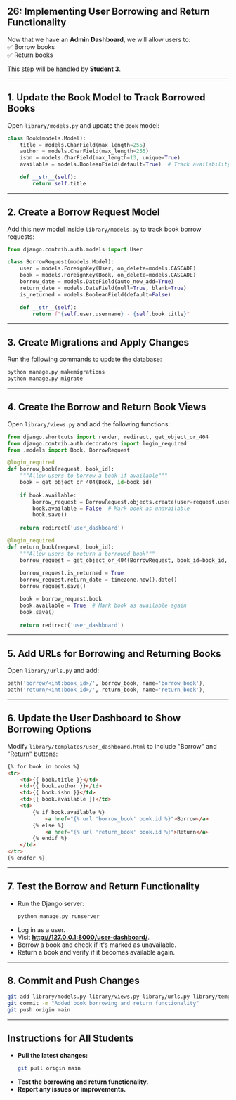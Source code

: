 ## 26: Implementing User Borrowing and Return Functionality

Now that we have an **Admin Dashboard**, we will allow users to:  
✅ Borrow books  
✅ Return books  

This step will be handled by **Student 3**.

---

## **1. Update the Book Model to Track Borrowed Books**  

Open `library/models.py` and update the `Book` model:  

```python
class Book(models.Model):
    title = models.CharField(max_length=255)
    author = models.CharField(max_length=255)
    isbn = models.CharField(max_length=13, unique=True)
    available = models.BooleanField(default=True)  # Track availability

    def __str__(self):
        return self.title
```

---

## **2. Create a Borrow Request Model**  

Add this new model inside `library/models.py` to track book borrow requests:  

```python
from django.contrib.auth.models import User

class BorrowRequest(models.Model):
    user = models.ForeignKey(User, on_delete=models.CASCADE)
    book = models.ForeignKey(Book, on_delete=models.CASCADE)
    borrow_date = models.DateField(auto_now_add=True)
    return_date = models.DateField(null=True, blank=True)
    is_returned = models.BooleanField(default=False)

    def __str__(self):
        return f"{self.user.username} - {self.book.title}"
```

---

## **3. Create Migrations and Apply Changes**  

Run the following commands to update the database:

```bash
python manage.py makemigrations
python manage.py migrate
```

---

## **4. Create the Borrow and Return Book Views**  

Open `library/views.py` and add the following functions:

```python
from django.shortcuts import render, redirect, get_object_or_404
from django.contrib.auth.decorators import login_required
from .models import Book, BorrowRequest

@login_required
def borrow_book(request, book_id):
    """Allow users to borrow a book if available"""
    book = get_object_or_404(Book, id=book_id)
    
    if book.available:
        borrow_request = BorrowRequest.objects.create(user=request.user, book=book)
        book.available = False  # Mark book as unavailable
        book.save()
    
    return redirect('user_dashboard')

@login_required
def return_book(request, book_id):
    """Allow users to return a borrowed book"""
    borrow_request = get_object_or_404(BorrowRequest, book_id=book_id, user=request.user, is_returned=False)
    
    borrow_request.is_returned = True
    borrow_request.return_date = timezone.now().date()
    borrow_request.save()

    book = borrow_request.book
    book.available = True  # Mark book as available again
    book.save()
    
    return redirect('user_dashboard')
```

---

## **5. Add URLs for Borrowing and Returning Books**  

Open `library/urls.py` and add:

```python
path('borrow/<int:book_id>/', borrow_book, name='borrow_book'),
path('return/<int:book_id>/', return_book, name='return_book'),
```

---

## **6. Update the User Dashboard to Show Borrowing Options**  

Modify `library/templates/user_dashboard.html` to include "Borrow" and "Return" buttons:

```html
{% for book in books %}
<tr>
    <td>{{ book.title }}</td>
    <td>{{ book.author }}</td>
    <td>{{ book.isbn }}</td>
    <td>{{ book.available }}</td>
    <td>
        {% if book.available %}
            <a href="{% url 'borrow_book' book.id %}">Borrow</a>
        {% else %}
            <a href="{% url 'return_book' book.id %}">Return</a>
        {% endif %}
    </td>
</tr>
{% endfor %}
```

---

## **7. Test the Borrow and Return Functionality**  

- Run the Django server:  
  ```bash
  python manage.py runserver
  ```
- Log in as a user.
- Visit **http://127.0.0.1:8000/user-dashboard/**.
- Borrow a book and check if it's marked as unavailable.
- Return a book and verify if it becomes available again.

---

## **8. Commit and Push Changes**  

```bash
git add library/models.py library/views.py library/urls.py library/templates/user_dashboard.html
git commit -m "Added book borrowing and return functionality"
git push origin main
```

---

## **Instructions for All Students**  

- **Pull the latest changes:**  
  ```bash
  git pull origin main
  ```
- **Test the borrowing and return functionality.**
- **Report any issues or improvements.**
